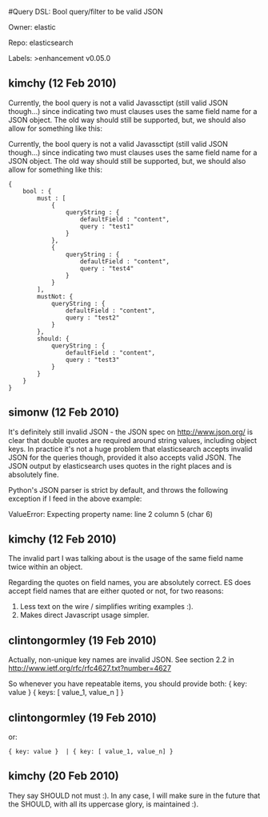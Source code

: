 #Query DSL: Bool query/filter to be valid JSON

Owner: elastic

Repo: elasticsearch

Labels: >enhancement v0.05.0 

## kimchy (12 Feb 2010)

Currently, the bool query is not a valid Javassctipt (still valid JSON though...) since indicating two must clauses uses the same field name for a JSON object. The old way should still be supported, but, we should also allow for something like this:

Currently, the bool query is not a valid Javassctipt (still valid JSON though...) since indicating two must clauses uses the same field name for a JSON object. The old way should still be supported, but, we should also allow for something like this:

```
{
    bool : {
        must : [
            {
                queryString : {
                    defaultField : "content",
                    query : "test1"
                }
            },
            {
                queryString : {
                    defaultField : "content",
                    query : "test4"
                }
            }
        ],
        mustNot: {
            queryString : {
                defaultField : "content",
                query : "test2"
            }
        },
        should: {
            queryString : {
                defaultField : "content",
                query : "test3"
            }
        }
    }
}
```


## simonw (12 Feb 2010)

It's definitely still invalid JSON - the JSON spec on http://www.json.org/ is clear that double quotes are required around string values, including object keys. In practice it's not a huge problem that elasticsearch accepts invalid JSON for the queries though, provided it also accepts valid JSON. The JSON output by elasticsearch uses quotes in the right places and is absolutely fine.

Python's JSON parser is strict by default, and throws the following exception if I feed in the above example:

ValueError: Expecting property name: line 2 column 5 (char 6)


## kimchy (12 Feb 2010)

The invalid part I was talking about is the usage of the same field name twice within an object. 

Regarding the quotes on field names, you are absolutely correct. ES does accept field names that are either quoted or not, for two reasons:
1. Less text on the wire / simplifies writing examples :).
2. Makes direct Javascript usage simpler.


## clintongormley (19 Feb 2010)

Actually, non-unique key names are invalid JSON.  See section 2.2 in http://www.ietf.org/rfc/rfc4627.txt?number=4627

So whenever you have repeatable items, you should provide both:
    { key: value } 
    { keys: [ value_1, value_n ] }


## clintongormley (19 Feb 2010)

or:

```
{ key: value }  | { key: [ value_1, value_n] }
```


## kimchy (20 Feb 2010)

They say SHOULD not must :). In any case, I will make sure in the future that the SHOULD, with all its uppercase glory, is maintained :).


